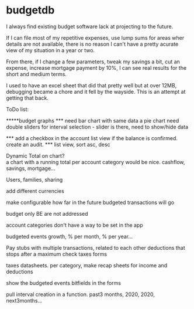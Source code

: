 # budgetdb
I always find existing budget software lack at projecting to the future.  

If I can file most of my repetitive expenses, use lump sums for areas wher details are not available, there is no reason I can't have a pretty acurate view of my situation in  a year or two.

From there, if I change a few parameters, tweak my savings a bit, cut an expense, increase mortgage payment by 10%, I can see real results for the short and medium terms.

I used to have an excel sheet that did that pretty well but at over 12MB, debugging became a chore and it fell by the wayside.  This is an attempt at getting that back.




ToDo list:

*****budget graphs ***
need bar chart with same data a pie chart
need double sliders for interval selection - slider is there, need to show/hide data

*** add a checkbox in the account list view if the balance is confirmed.  create an audit.
*** list view, sort asc, desc

Dynamic Total on chart?  
a chart with a running total per account category would be nice.  cashflow, savings, mortgage...

Users, families, sharing

add different currencies

make configurable how far in the future budgeted transactions will go

budget only BE are not addressed

account categories don't have a way to be set in the app

budgeted events growth, % per month, % per year...

Pay stubs with multiple transactions, related to each other
    deductions that stops after a maximum
    check taxes forms

taxes datasheets.  per category, make recap sheets for income and deductions

show the budgeted events bitfields in the forms

pull interval creation in a function.  past3 months, 2020, 2020, next3months...




